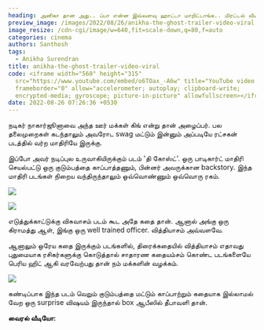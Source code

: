 ```yaml
---
heading: அனிகா தான அது.. ப்பா என்ன இவ்வளவு ஹாட்டா மாறிட்டாங்க.. மிரட்டல் வீடியோ வைரல்.
preview_image: /images/2022/08/26/anikha-the-ghost-trailer-video-viral.jpg
image_resize: /cdn-cgi/image/w=640,fit=scale-down,q=80,f=auto
categories: cinema
authors: Santhosh
tags:
  - Anikha Surendran
title: anikha-the-ghost-trailer-video-viral
code: <iframe width="560" height="315"
  src="https://www.youtube.com/embed/o6TOax_-A6w" title="YouTube video player"
  frameborder="0" allow="accelerometer; autoplay; clipboard-write;
  encrypted-media; gyroscope; picture-in-picture" allowfullscreen></iframe>
date: 2022-08-26 07:26:36 +0530
---
```

நடிகர் நாகார்ஜூனாவை அந்த ஊர் மக்கள் கிங் என்று தான் அழைப்பர். பல தலைமுறைகள் கடந்தாலும் அவரோட swag மட்டும் இன்னும் அப்படியே ரட்சகன் படத்தில் வர்ற மாதிரியே இருக்கு.

இப்போ அவர் நடிப்புல உருவாகியிருக்கும் படம் 'தி கோஸ்ட்'. ஒரு பாடிகார்ட் மாதிரி செயல்பட்டு ஒரு குடும்பத்தை காப்பாத்தணும், பின்னர் அவருக்கான backstory. இந்த மாதிரி படங்கள் நிறைய வந்திருந்தாலும் ஒவ்வொண்ணும் ஒவ்வொரு ரகம்.

![](/images/2022/08/26/the-ghost-video-viral.jpg)

![](/images/2022/08/26/the-ghost-video-viral-1.jpg)

எடுத்துக்காட்டுக்கு விசுவாசம் படம் கூட  அதே கதை தான். ஆனால் அங்கு ஒரு கிராமத்து ஆள், இங்கு ஒரு well trained officer. வித்தியாசம் அவ்வளவே.

ஆனாலும் ஒரேய கதை இருக்கும் படங்களில், திரைக்கதையில் வித்தியாசம் எதாவது புதுமையாக ரசிகர்களுக்கு கொடுத்தால் சாதாரண கதையம்சம் கொண்ட படங்களையே பெரிய ஹிட் ஆகி வரவேற்பது தான் நம் மக்களின் வழக்கம்.

![](/images/2022/08/26/the-ghost-video-viral-2.jpg)

கண்டிப்பாக இந்த படம் வெறும் குடும்பத்தை மட்டும் காப்பாற்றும் கதையாக இல்லாமல் வேற ஒரு surprise விஷயம் இருந்தால் box ஆபீஸில் தீபாவளி தான்.

**வைரல் வீடியோ:**